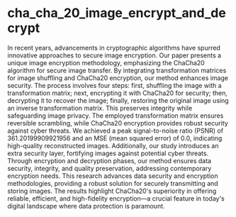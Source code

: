 # cha_cha_20_image_encrypt_and_decrypt

In recent years, advancements in cryptographic algorithms have spurred innovative approaches to secure image encryption. 
Our paper presents a unique image encryption methodology, emphasizing the ChaCha20 algorithm for secure image transfer. 
By integrating transformation matrices for image shuffling and ChaCha20 encryption, our method enhances image security. 
The process involves four steps: first, shuffling the image with a transformation matrix; next, encrypting it with ChaCha20 for security; then, decrypting it to recover the image; finally, restoring the original image using an inverse transformation matrix. This preserves integrity while safeguarding image privacy. 
The employed transformation matrix ensures reversible scrambling, while ChaCha20 encryption provides robust security against cyber threats. 
We achieved a peak signal-to-noise ratio (PSNR) of 361.20199909921956 and an MSE (mean squared error) of 0.0, indicating high-quality reconstructed images. 
Additionally, our study introduces an extra security layer, fortifying images against potential cyber threats. 
Through encryption and decryption phases, our method ensures data security, integrity, and quality preservation, addressing contemporary encryption needs. 
This research advances data security and encryption methodologies, providing a robust solution for securely transmitting and storing images. 
The results highlight ChaCha20's superiority in offering reliable, efficient, and high-fidelity encryption—a crucial feature in today's digital landscape where data protection is paramount.
